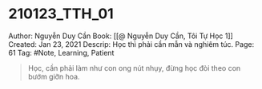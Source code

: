 # 210123_TTH_01

Author: Nguyễn Duy Cần
Book: [[@ Nguyễn Duy Cần, Tôi Tự Học 1]]
Created: Jan 23, 2021
Descrip: Học thì phải cần mẫn và nghiêm túc.
Page: 61
Tag: #Note, Learning, Patient

> Học, cần phải làm như con ong nút nhụy, đừng học đòi theo con bướm giỡn hoa.